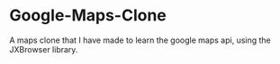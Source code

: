# Google-Maps-Clone
A maps clone that I have made to learn the google maps api, using the JXBrowser library.
